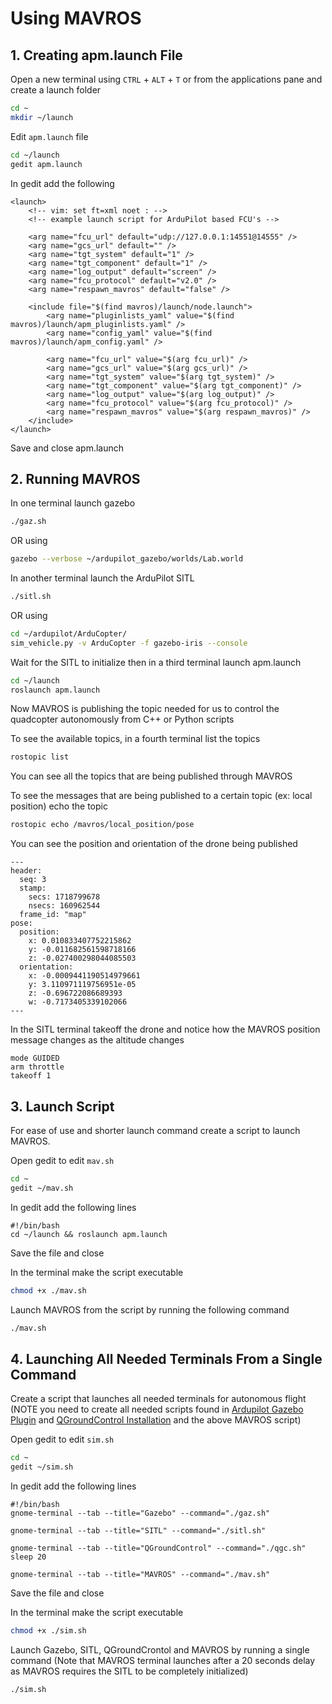 # Using MAVROS
## 1. Creating apm.launch File
Open a new terminal using `CTRL` + `ALT` + `T` or from the applications pane and create a launch folder
```bash
cd ~
mkdir ~/launch
```

Edit `apm.launch` file
```bash
cd ~/launch
gedit apm.launch
```

In gedit add the following
```
<launch>
	<!-- vim: set ft=xml noet : -->
	<!-- example launch script for ArduPilot based FCU's -->

	<arg name="fcu_url" default="udp://127.0.0.1:14551@14555" />
	<arg name="gcs_url" default="" />
	<arg name="tgt_system" default="1" />
	<arg name="tgt_component" default="1" />
	<arg name="log_output" default="screen" />
	<arg name="fcu_protocol" default="v2.0" />
	<arg name="respawn_mavros" default="false" />

	<include file="$(find mavros)/launch/node.launch">
		<arg name="pluginlists_yaml" value="$(find mavros)/launch/apm_pluginlists.yaml" />
		<arg name="config_yaml" value="$(find mavros)/launch/apm_config.yaml" />

		<arg name="fcu_url" value="$(arg fcu_url)" />
		<arg name="gcs_url" value="$(arg gcs_url)" />
		<arg name="tgt_system" value="$(arg tgt_system)" />
		<arg name="tgt_component" value="$(arg tgt_component)" />
		<arg name="log_output" value="$(arg log_output)" />
		<arg name="fcu_protocol" value="$(arg fcu_protocol)" />
		<arg name="respawn_mavros" value="$(arg respawn_mavros)" />
	</include>
</launch>
```
Save and close apm.launch

## 2. Running MAVROS
In one terminal launch gazebo
```bash
./gaz.sh
```
OR using
```bash
gazebo --verbose ~/ardupilot_gazebo/worlds/Lab.world
```

In another terminal launch the ArduPilot SITL
```bash
./sitl.sh
```
OR using
```bash
cd ~/ardupilot/ArduCopter/
sim_vehicle.py -v ArduCopter -f gazebo-iris --console
```

Wait for the SITL to initialize then in a third terminal launch apm.launch
```bash
cd ~/launch
roslaunch apm.launch
```

Now MAVROS is publishing the topic needed for us to control the quadcopter autonomously from C++ or Python scripts

To see the available topics, in a fourth terminal list the topics
```bash
rostopic list
```

You can see all the topics that are being published through MAVROS

To see the messages that are being published to a certain topic (ex: local position) echo the topic
```bash
rostopic echo /mavros/local_position/pose
```

You can see the position and orientation of the drone being published
```
---
header: 
  seq: 3
  stamp: 
    secs: 1718799678
    nsecs: 160962544
  frame_id: "map"
pose: 
  position: 
    x: 0.010833407752215862
    y: -0.011682561598718166
    z: -0.027400298044085503
  orientation: 
    x: -0.0009441190514979661
    y: 3.110971119756951e-05
    z: -0.696722086689393
    w: -0.7173405339102066
---
```

In the SITL terminal takeoff the drone and notice how the MAVROS position message changes as the altitude changes
```
mode GUIDED
arm throttle
takeoff 1
```
## 3. Launch Script
For ease of use and shorter launch command create a script to launch MAVROS.

Open gedit to edit `mav.sh`
```bash
cd ~
gedit ~/mav.sh
```

In gedit add the following lines
```
#!/bin/bash
cd ~/launch && roslaunch apm.launch
```
Save the file and close

In the terminal make the script executable
```bash
chmod +x ./mav.sh
```

Launch MAVROS from the script by running the following command
```bash
./mav.sh
```

## 4. Launching All Needed Terminals From a Single Command

Create a script that launches all needed terminals for autonomous flight (NOTE you need to create all needed scripts found in [Ardupilot Gazebo Plugin](Ardupilot__Gazebo_Plugin.md) and [QGroundControl Installation](QGroundControl_Installation.md) and the above MAVROS script)

Open gedit to edit `sim.sh`
```bash
cd ~
gedit ~/sim.sh
```

In gedit add the following lines
```
#!/bin/bash
gnome-terminal --tab --title="Gazebo" --command="./gaz.sh"

gnome-terminal --tab --title="SITL" --command="./sitl.sh"

gnome-terminal --tab --title="QGroundControl" --command="./qgc.sh"
sleep 20

gnome-terminal --tab --title="MAVROS" --command="./mav.sh"
```
Save the file and close

In the terminal make the script executable
```bash
chmod +x ./sim.sh
```

Launch Gazebo, SITL, QGroundCrontol and MAVROS by running a single command (Note that MAVROS terminal launches after a 20 seconds delay as MAVROS requires the SITL to be completely initialized)
```bash
./sim.sh
```